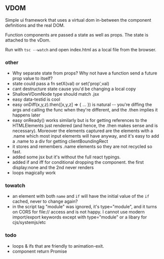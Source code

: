 ## VDOM

Simple ui framework that uses a virtual dom in-between the component definitions and the real DOM.

Function components are passed a state as well as props. The state is attached to the vDom.

Run with `tsc --watch` and open index.html as a local file from the browser.

### other

- Why separate state from props? Why not have a function send a future prop value to itself?
- state could pass a fn setX(val) or set('prop',val)
- cant destructure state cause you'd be changing a local copy
- ShallowVDomNode type should match .jsx
- easy data-testid is cool
- easy onDiff(x,y,z).then([x,y,z] => { ... }) is natural -- you're diffing the args and calling the func when they're different, and the .then implies it happens later
- easy onReady() works similarly but is for getting references to the HTMLElements just rendered (and hence, the .then makes sense and is necessary). Moreover the elements captured are the elements with a .name which most input elements will have anyway, and it's easy to add a .name to a div for getting clientBoundingRect
- it stores and remembers .name elements so they are not recycled so fast.
- added some jsx but it's without the full react typings.
- added if and iff for conditional dropping the component. the first display:none and the 2nd never renders
- loops magically work

### towatch

- an element with both `name` and `if` will have the initial value of the `if` cached, never to change again?
- in the script tag "module" was ignored, it's type="module", and it turns on CORS for file:// access and is not happy. I cannot use modern import/export keywords except with type="module" or a libary for cjs/systemjs/etc

### todo

- loops & ifs that are friendly to animation-exit.
- component return Promise
